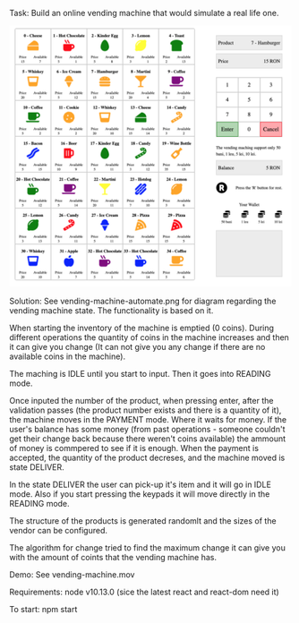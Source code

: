 Task: Build an online vending machine that would simulate a real life one.

![Image description](https://raw.githubusercontent.com/PandasProperty/vending-machine/master/vending-machine.png)

Solution:
See vending-machine-automate.png for diagram regarding the vending machine state.
The functionality is based on it.

When starting the inventory of the machine is emptied (0 coins). During different operations the quantity of coins in the machine increases and then it can give you change (It can not give you any change if there are no available coins in the machine).

The maching is IDLE until you start to input. Then it goes into READING mode.

Once inputed the number of the product, when pressing enter, after the validation passes (the product number exists and there is a quantity of it), the machine moves in the PAYMENT mode. Where it waits for money. If the user's balance has some money (from past operations - someone couldn't get their change back because there weren't coins available) the ammount of money is commpered to see if it is enough. When the payment is accepted, the quantity of the product decreses, and the machine moved is state DELIVER.

In the state DELIVER the user can pick-up it's item and it will go in IDLE mode. Also if you start pressing the keypads it will move directly in the READING mode.

The structure of the products is generated randomlt and the sizes of the vendor can be configured.

The algorithm for change tried to find the maximum change it can give you with the amount of coints that the vending machine has.

Demo: See vending-machine.mov

Requirements: node v10.13.0 (sice the latest react and react-dom need it)

To start: npm start